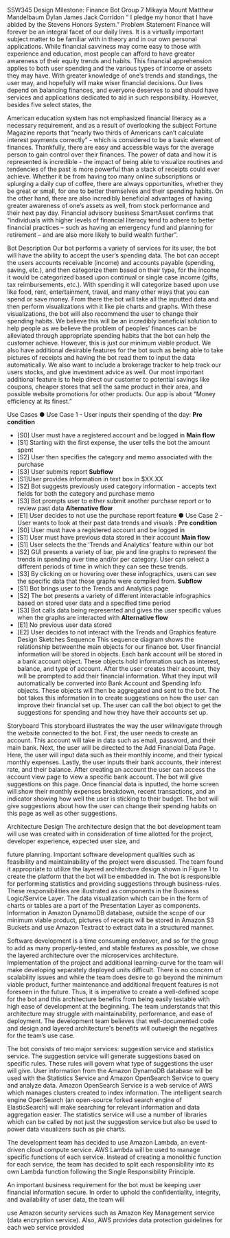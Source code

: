 SSW345 Design Milestone:
Finance Bot
Group 7
Mikayla Mount
Matthew Mandelbaum
Dylan James
Jack Corridon
“ I pledge my honor that I have abided by the Stevens Honors System.”
Problem Statement
Finance will forever be an integral facet of our daily lives. It is a virtually important
subject matter to be familiar with in theory and in our own personal applications. While financial
savviness may come easy to those with experience and education, most people can afford to have
greater awareness of their equity trends and habits. This financial apprehension applies to both
user spending and the various types of income or assets they may have. With greater knowledge
of one’s trends and standings, the user may, and hopefully will make wiser financial decisions.
Our lives depend on balancing finances, and everyone deserves to and should have services and
applications dedicated to aid in such responsibility. However, besides five select states, the

American education system has not emphasized financial literacy as a necessary requirement,
and as a result of overlooking the subject Fortune Magazine reports that “nearly two thirds of
Americans can’t calculate interest payments correctly” - which is considered to be a basic
element of finances.
Thankfully, there are easy and accessible ways for the average person to gain control over
their finances. The power of data and how it is represented is incredible - the impact of being
able to visualize routines and tendencies of the past is more powerful than a stack of receipts
could ever achieve. Whether it be from having too many online subscriptions or splurging a daily
cup of coffee, there are always opportunities, whether they be great or small, for one to better
themselves and their spending habits. On the other hand, there are also incredibly beneficial
advantages of having greater awareness of one’s assets as well, from stock performance and their
next pay day. Financial advisory business SmartAsset confirms that “individuals with higher
levels of financial literacy tend to adhere to better financial practices – such as having an
emergency fund and planning for retirement – and are also more likely to build wealth further”.

Bot Description
Our bot performs a variety of services for its user, the bot will have the ability to accept
the user’s spending data. The bot can accept the users accounts receivable (income) and accounts
payable (spending, saving, etc.), and then categorize them based on their type, for the income it
would be categorized based upon continual or single case income (gifts, tax reimbursements,
etc.). With spending it will categorize based upon use like food, rent, entertainment, travel, and
many other ways that you can spend or save money. From there the bot will take all the inputted
data and then perform visualizations with it like pie charts and graphs. With these visualizations,
the bot will also recommend the user to change their spending habits.
We believe this will be an incredibly beneficial solution to help people as we believe the
problem of peoples’ finances can be alleviated through appropriate spending habits that the bot
can help the customer achieve. However, this is just our minimum viable product. We also have
additional desirable features for the bot such as being able to take pictures of receipts and having
the bot read them to input the data automatically. We also want to include a brokerage tracker to
help track our users stocks, and give investment advice as well. Our most important additional
feature is to help direct our customer to potential savings like coupons, cheaper stores that sell
the same product in their area, and possible website promotions for other products. Our app is
about “Money efficiency at its finest.”

Use Cases
● Use Case 1 - User inputs their spending of the day:
**Pre condition**
- [S0] User must have a registered account and be logged in
**Main flow**
- [S1] Starting with the first expense, the user tells the bot the amount spent
- [S2] User then specifies the category and memo associated with the purchase
- [S3] User submits report
**Subflow**
- [S1]User provides information in text box in $XX.XX
- [S2] Bot suggests previously used category information - accepts text fields for
both the category and purchase memo
- [S3] Bot prompts user to either submit another purchase report or to review past
data
**Alternative flow**
- [E1] User decides to not use the purchase report feature
● Use Case 2 - User wants to look at their past data trends and visuals :
**Pre condition**
- [S0] User must have a registered account and be logged in
- [S1] User must have previous data stored in their account
**Main flow**
- [S1] User selects the the ‘Trends and Analytics’ feature within our bot
- [S2] GUI presents a variety of bar, pie and line graphs to represent the trends in
spending over time and/or per category. User can select a different periods of
time in which they can see these trends.
- [S3] By clicking on or hovering over these infographics, users can see the
specific data that those graphs were compiled from.
**Subflow**
- [S1] Bot brings user to the Trends and Analytics page
- [S2] The bot presents a variety of different interactable infographics based on
stored user data and a specified time period
- [S3] Bot calls data being represented and gives the user specific values when the
graphs are interacted with
**Alternative flow**
- [E1] No previous user data stored
- [E2] User decides to not interact with the Trends and Graphics feature
Design Sketches
Sequence
This sequence diagram shows the relationship betweenthe main objects for our finance
bot. User financial information will be stored in objects. Each bank account will be stored in a
bank account object. These objects hold information such as interest, balance, and type of
account. After the user creates their account, they will be prompted to add their financial
information. What they input will automatically be converted into Bank Account and Spending
Info objects. These objects will then be aggregated and sent to the bot. The bot takes this
information in to create suggestions on how the user can improve their financial set up. The user
can call the bot object to get the suggestions for spending and how they have their accounts set
up.

Storyboard
This storyboard illustrates the way the user willnavigate through the website connected
to the bot. First, the user needs to create an account. This account will take in data such as email,
password, and their main bank. Next, the user will be directed to the Add Financial Data Page.
Here, the user will input data such as their monthly income, and their typical monthly expenses.
Lastly, the user inputs their bank accounts, their interest rate, and their balance. After creating an
account the user can access the account view page to view a specific bank account. The bot will
give suggestions on this page. Once financial data is inputted, the home screen will show their
monthly expenses breakdown, recent transactions, and an indicator showing how well the user is
sticking to their budget. The bot will give suggestions about how the user can change their
spending habits on this page as well as other suggestions.

Architecture Design
The architecture design that the bot development team will use was created with in
consideration of time allotted for the project, developer experience, expected user size, and

future planning. Important software development qualities such as feasibility and maintainability
of the project were discussed. The team found it appropriate to utilize the layered architecture
design shown in Figure 1 to create the platform that the bot will be embedded in. The bot is
responsible for performing statistics and providing suggestions through business-rules. These
responsibilities are illustrated as components in the Business Logic/Service Layer. The data
visualization which can be in the form of charts or tables are a part of the Presentation Layer as
components. Information in Amazon DynamoDB database, outside the scope of our minimum
viable product, pictures of receipts will be stored in Amazon S3 Buckets and use Amazon
Textract to extract data in a structured manner.

Software development is a time consuming endeavor, and so for the group to add as
many properly-tested, and stable features as possible, we chose the layered architecture over the
microservices architecture. Implementation of the project and additional learning-curve for the
team will make developing separately deployed units difficult. There is no concern of scalability
issues and while the team does desire to go beyond the minimum viable product, further
maintenance and additional frequent features is not foreseen in the future. Thus, it is imperative
to create a well-defined scope for the bot and this architecture benefits from being easily testable
with high ease of development at the beginning. The team understands that this architecture may
struggle with maintainability, performance, and ease of deployment. The development team
believes that well-documented code and design and layered architecture's benefits will outweigh
the negatives for the team’s use case.

The bot consists of two major services: suggestion service and statistics service. The
suggestion service will generate suggestions based on specific rules. These rules will govern
what type of suggestions the user will give. User information from the Amazon DynamoDB
database will be used with the Statistics Service and Amazon OpenSearch Service to query and
analyze data. Amazon OpenSearch Service is a web service of AWS which manages clusters
created to index information. The intelligent search engine OpenSearch (an open-source forked
search engine of ElasticSearch) will make searching for relevant information and data
aggregation easier. The statistics service will use a number of libraries which can be called by
not just the suggestion service but also be used to power data visualizers such as pie charts.

The development team has decided to use Amazon Lambda, an event-driven cloud
compute service. AWS Lambda will be used to manage specific functions of each service.
Instead of creating a monolithic function for each service, the team has decided to split each
responsibility into its own Lambda function following the Single Responsibility Principle.

An important business requirement for the bot must be keeping user financial information
secure. In order to uphold the confidentiality, integrity, and availability of user data, the team will

use Amazon security services such as Amazon Key Management service (data encryption
service). Also, AWS provides data protection guidelines for each web service provided
